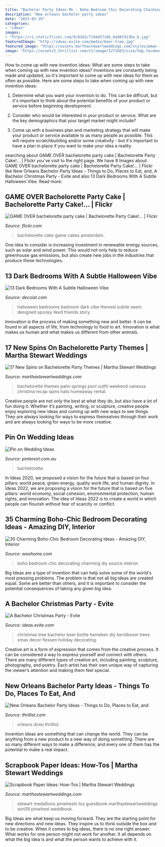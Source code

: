 ```yaml
---
title: "Bachelor Party Ideas Mn : Boho Bedroom Chic Decorating Charming Diy Source Interior"
description: "New orleans bachelor party ideas"
date: "2023-03-29"
categories:
- "ideas"
images:
- "https://c1.staticflickr.com/9/8165/7194457166_0a98fd130a_b.jpg"
featuredImage: "http://ideas.evite.com/media/beer-tree.jpg"
featured_image: "https://assets.marthastewartweddings.com/styles/wmax-1500/d25/mwd104359_win09_guestbook/mwd104359_win09_guestbook_hd.jpg?itok=tLyjavR4"
image: "https://assets3.thrillist.com/v1/image/1271663/size/tmg-facebook_social.jpg"
---
```



How to come up with new invention ideas: What are some steps to take when coming up with new invention ideas?
inventions are constantly being made and updated, so it's important to come up with new ideas for them as often as possible. Here are some steps to take when coming up with new invention ideas:
1. Determine what you want your invention to do. This can be difficult, but it's important to think about the potential benefits of your product or service before beginning development.

2. Consider who would be interested in your product or service. What are the key demographics that your target market might include?

3. Come up with a business plan and marketing strategy that will make your product or service available to as many people as possible. This will require scratchbuilding and/or some creativity - but it's important to have a plan in place if you want to make your idea a reality.


	

		
searching about GAME OVER bachelorette party cake | Bachelorette Party Cake!… | Flickr you've visit to the right page. We have 8 Images about GAME OVER bachelorette party cake | Bachelorette Party Cake!… | Flickr like New Orleans Bachelor Party Ideas - Things to Do, Places to Eat, and, A Bachelor Christmas Party - Evite and also 13 Dark Bedrooms With A Subtle Halloween Vibe. Read more:
		
    
## GAME OVER Bachelorette Party Cake | Bachelorette Party Cake!… | Flickr

<img loading=lazy src="https://c1.staticflickr.com/9/8165/7194457166_0a98fd130a_b.jpg" onerror="this.onerror=null;this.src='https://tse1.mm.bing.net/th?id=OIP.37k-B9iR2SvhA9LkiDFHRQHaFj&amp;pid=15.1';" alt="GAME OVER bachelorette party cake | Bachelorette Party Cake!… | Flickr">

_Source: flickr.com_

>bachelorette cake game cakes amsterdam. 

	

One idea to consider is increasing investment in renewable energy sources, such as solar and wind power. This would not only help to reduce greenhouse gas emissions, but also create new jobs in the industries that produce these technologies.

    
## 13 Dark Bedrooms With A Subtle Halloween Vibe

<img loading=lazy src="http://cdn.decoist.com/wp-content/uploads/2013/10/Bedrooms-that-seem-designed-for-Halloween-10.jpg" onerror="this.onerror=null;this.src='https://tse1.mm.bing.net/th?id=OIP.deONWq0pur9Tp9eWWG3qZwHaJw&amp;pid=15.1';" alt="13 Dark Bedrooms With A Subtle Halloween Vibe">

_Source: decoist.com_

>halloween bedrooms bedroom dark vibe themed subtle seem designed spooky liked friends story. 

	

Innovation is the process of making something new and better. It can be found in all aspects of life, from technology to food to art. Innovation is what makes us human and what makes us different from other animals.

    
## 17 New Spins On Bachelorette Party Themes | Martha Stewart Weddings

<img loading=lazy src="https://static.onecms.io/wp-content/uploads/sites/36/2016/04/18232527/bachelorette-themes-vanessa-christina-0618.jpg" onerror="this.onerror=null;this.src='https://tse4.mm.bing.net/th?id=OIP.GL60n6iNHRtzyqrhFlldzgHaLG&amp;pid=15.1';" alt="17 New Spins on Bachelorette Party Themes | Martha Stewart Weddings">

_Source: marthastewartweddings.com_

>bachelorette themes palm springs pool outfit weekend vanessa christina recap spins hats homeaway rental. 

	

Creative people are not only the best at what they do, but also have a lot of fun doing it. Whether it’s painting, writing, or sculpture, creative people enjoy exploring new ideas and coming up with new ways to see things. They are always looking for ways to express themselves through their work and are always looking for ways to be more creative.

    
## Pin On Wedding Ideas

<img loading=lazy src="https://i.pinimg.com/736x/64/75/e0/6475e0cb1ebdec0181a62327d64c8275--bachelorette-cakes-bakeries.jpg" onerror="this.onerror=null;this.src='https://tse4.mm.bing.net/th?id=OIP.UCc4xnvw9OZNdKRnck5KdgHaJ4&amp;pid=15.1';" alt="Pin on Wedding Ideas">

_Source: pinterest.com.au_

>bachelorette. 

	

In Ideas 2020, we proposed a vision for the future that is based on four pillars: world peace, green energy, quality work life, and human dignity. In Ideas 2022, we are proposing a vision for the future that is based on five pillars: world economy, social cohesion, environmental protection, human rights, and innovation. The idea of Ideas 2022 is to create a world in which people can flourish without fear of scarcity or conflict.

    
## 35 Charming Boho-Chic Bedroom Decorating Ideas - Amazing DIY, Interior

<img loading=lazy src="https://www.woohome.com/wp-content/uploads/2014/05/charming-boho-bedroom-ideas-25.jpg" onerror="this.onerror=null;this.src='https://tse3.mm.bing.net/th?id=OIP.LOFs8_APgCIZx6pB3TCfXQHaLH&amp;pid=15.1';" alt="35 Charming Boho-Chic Bedroom Decorating Ideas - Amazing DIY, Interior">

_Source: woohome.com_

>boho bedroom chic decorating charming diy source interior. 

	

Big Ideas are a type of invention that can help solve some of the world's most pressing problems. The problem is that not all big ideas are created equal. Some are better than others, and it is important to consider the potential consequences of taking any given big idea.

    
## A Bachelor Christmas Party - Evite

<img loading=lazy src="http://ideas.evite.com/media/beer-tree.jpg" onerror="this.onerror=null;this.src='https://tse3.mm.bing.net/th?id=OIP.-AOYBdQUHaSzjwPjMX6AlgHaLH&amp;pid=15.1';" alt="A Bachelor Christmas Party - Evite">

_Source: ideas.evite.com_

>christmas tree bachelor beer bottle heineken diy kerstboom trees xmas decor flessen holiday decorating. 

	

Creative art is a form of expression that comes from the creative process. It can be considered a way to express yourself and connect with others. There are many different types of creative art, including painting, sculpture, photography, and poetry. Each artist has their own unique way of capturing the viewer’s attention and making them feel special.

    
## New Orleans Bachelor Party Ideas - Things To Do, Places To Eat, And

<img loading=lazy src="https://assets3.thrillist.com/v1/image/1271663/size/tmg-facebook_social.jpg" onerror="this.onerror=null;this.src='https://tse1.mm.bing.net/th?id=OIP.NOjr6JLlLPu_b6R4KKMmtwHaD4&amp;pid=15.1';" alt="New Orleans Bachelor Party Ideas - Things to Do, Places to Eat, and">

_Source: thrillist.com_

>orleans dceu thrillist. 

	

Invention ideas are something that can change the world. They can be anything from a new product to a new way of doing something. There are so many different ways to make a difference, and every one of them has the potential to make a real impact.

    
## Scrapbook Paper Ideas: How-Tos | Martha Stewart Weddings

<img loading=lazy src="https://assets.marthastewartweddings.com/styles/wmax-1500/d25/mwd104359_win09_guestbook/mwd104359_win09_guestbook_hd.jpg?itok=tLyjavR4" onerror="this.onerror=null;this.src='https://tse2.mm.bing.net/th?id=OIP.wjR7asZ9P1v5u_7pH7MZhAHaJQ&amp;pid=15.1';" alt="Scrapbook Paper Ideas: How-Tos | Martha Stewart Weddings">

_Source: marthastewartweddings.com_

>stewart medallions pinwheels tos guestbook marthastewartweddings win09 pinwheel weddbook. 

	

Big Ideas are what keep us moving forward. They are the starting point for new directions and new ideas. They inspire us to think outside the box and to be creative. When it comes to big ideas, there is no one right answer. What works for one person might not work for another. It all depends on what the big idea is and what the person wants to achieve with it.

